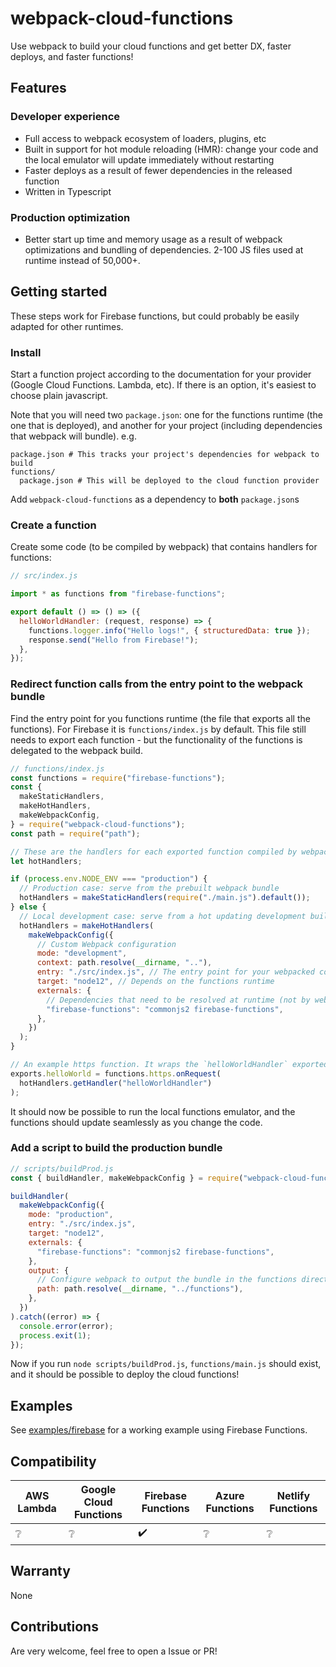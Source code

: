 # webpack-cloud-functions

Use webpack to build your cloud functions and get better DX, faster deploys, and faster functions!

## Features

### Developer experience

- Full access to webpack ecosystem of loaders, plugins, etc
- Built in support for hot module reloading (HMR): change your code and the local emulator will update immediately without restarting
- Faster deploys as a result of fewer dependencies in the released function
- Written in Typescript

### Production optimization

- Better start up time and memory usage as a result of webpack optimizations and bundling of dependencies. 2-100 JS files used at runtime instead of 50,000+.

## Getting started

These steps work for Firebase functions, but could probably be easily adapted for other runtimes.

### Install

Start a function project according to the documentation for your provider (Google Cloud Functions. Lambda, etc). If there is an option, it's easiest to choose plain javascript.

Note that you will need two `package.json`: one for the functions runtime (the one that is deployed), and another for your project (including dependencies that webpack will bundle). e.g.

```
package.json # This tracks your project's dependencies for webpack to build
functions/
  package.json # This will be deployed to the cloud function provider
```

Add `webpack-cloud-functions` as a dependency to **both** `package.json`s

### Create a function

Create some code (to be compiled by webpack) that contains handlers for functions:

```javascript
// src/index.js

import * as functions from "firebase-functions";

export default () => () => ({
  helloWorldHandler: (request, response) => {
    functions.logger.info("Hello logs!", { structuredData: true });
    response.send("Hello from Firebase!");
  },
});
```

### Redirect function calls from the entry point to the webpack bundle

Find the entry point for you functions runtime (the file that exports all the functions). For Firebase it is `functions/index.js` by default. This file still needs to export each function - but the functionality of the functions is delegated to the webpack build.

```javascript
// functions/index.js
const functions = require("firebase-functions");
const {
  makeStaticHandlers,
  makeHotHandlers,
  makeWebpackConfig,
} = require("webpack-cloud-functions");
const path = require("path");

// These are the handlers for each exported function compiled by webpack
let hotHandlers;

if (process.env.NODE_ENV === "production") {
  // Production case: serve from the prebuilt webpack bundle
  hotHandlers = makeStaticHandlers(require("./main.js").default());
} else {
  // Local development case: serve from a hot updating development build
  hotHandlers = makeHotHandlers(
    makeWebpackConfig({
      // Custom Webpack configuration
      mode: "development",
      context: path.resolve(__dirname, ".."),
      entry: "./src/index.js", // The entry point for your webpacked code
      target: "node12", // Depends on the functions runtime
      externals: {
        // Dependencies that need to be resolved at runtime (not by webpack)
        "firebase-functions": "commonjs2 firebase-functions",
      },
    })
  );
}

// An example https function. It wraps the `helloWorldHandler` exported from `src/index.js`
exports.helloWorld = functions.https.onRequest(
  hotHandlers.getHandler("helloWorldHandler")
);
```

It should now be possible to run the local functions emulator, and the functions should update seamlessly as you change the code.

### Add a script to build the production bundle

```javascript
// scripts/buildProd.js
const { buildHandler, makeWebpackConfig } = require("webpack-cloud-functions");

buildHandler(
  makeWebpackConfig({
    mode: "production",
    entry: "./src/index.js",
    target: "node12",
    externals: {
      "firebase-functions": "commonjs2 firebase-functions",
    },
    output: {
      // Configure webpack to output the bundle in the functions directory to be deployed
      path: path.resolve(__dirname, "../functions"),
    },
  })
).catch((error) => {
  console.error(error);
  process.exit(1);
});
```

Now if you run `node scripts/buildProd.js`, `functions/main.js` should exist, and it should be possible to deploy the cloud functions!

## Examples

See [examples/firebase](https://github.com/hedgepigdaniel/webpack-cloud-functions/tree/trunk/examples/firebase) for a working example using Firebase Functions.

## Compatibility

| AWS Lambda      | Google Cloud Functions | Firebase Functions | Azure Functions | Netlify Functions |
| --------------- | ---------------------- | ------------------ | --------------- | ----------------- |
| :grey_question: | :grey_question:        | :heavy_check_mark: | :grey_question: | :grey_question:   |

## Warranty

None

## Contributions

Are very welcome, feel free to open a Issue or PR!
